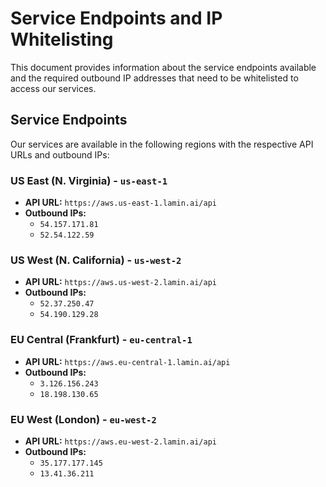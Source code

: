 # Service Endpoints and IP Whitelisting

This document provides information about the service endpoints available and the required outbound IP addresses that need to be whitelisted to access our services.

## Service Endpoints

Our services are available in the following regions with the respective API URLs and outbound IPs:

### US East (N. Virginia) - `us-east-1`

- **API URL:** `https://aws.us-east-1.lamin.ai/api`
- **Outbound IPs:**
  - `54.157.171.81`
  - `52.54.122.59`

### US West (N. California) - `us-west-2`

- **API URL:** `https://aws.us-west-2.lamin.ai/api`
- **Outbound IPs:**
  - `52.37.250.47`
  - `54.190.129.28`

### EU Central (Frankfurt) - `eu-central-1`

- **API URL:** `https://aws.eu-central-1.lamin.ai/api`
- **Outbound IPs:**
  - `3.126.156.243`
  - `18.198.130.65`

### EU West (London) - `eu-west-2`

- **API URL:** `https://aws.eu-west-2.lamin.ai/api`
- **Outbound IPs:**
  - `35.177.177.145`
  - `13.41.36.211`
